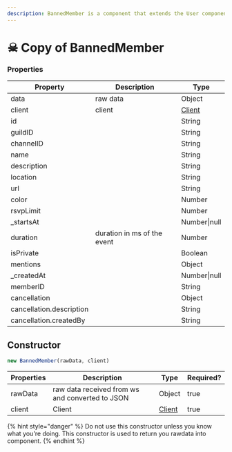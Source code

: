 ```yaml
---
description: BannedMember is a component that extends the User component.
---
```


# ☠ Copy of BannedMember

### Properties

| Property                 | Description                 | Type                |
| ------------------------ | --------------------------- | ------------------- |
| data                     | raw data                    | Object              |
| client                   | client                      | [Client](client.md) |
| id                       |                             | String              |
| guildID                  |                             | String              |
| channelID                |                             | String              |
| name                     |                             | String              |
| description              |                             | String              |
| location                 |                             | String              |
| url                      |                             | String              |
| color                    |                             | Number              |
| rsvpLimit                |                             | Number              |
| \_startsAt               |                             | Number\|null        |
| duration                 | duration in ms of the event | Number              |
| isPrivate                |                             | Boolean             |
| mentions                 |                             | Object              |
| \_createdAt              |                             | Number\|null        |
| memberID                 |                             | String              |
| cancellation             |                             | Object              |
| cancellation.description |                             | String              |
| cancellation.createdBy   |                             | String              |

## Constructor

```javascript
new BannedMember(rawData, client)
```

| Properties | Description                                     | Type                | Required? |
| ---------- | ----------------------------------------------- | ------------------- | --------- |
| rawData    | raw data received from ws and converted to JSON | Object              | true      |
| client     | Client                                          | [Client](client.md) | true      |

{% hint style="danger" %}
Do not use this constructor unless you know what you're doing. This constructor is used to return you rawdata into component.
{% endhint %}

